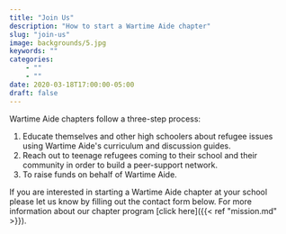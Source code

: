 ```yaml
---
title: "Join Us"
description: "How to start a Wartime Aide chapter"
slug: "join-us"
image: backgrounds/5.jpg
keywords: ""
categories: 
    - ""
    - ""
date: 2020-03-18T17:00:00-05:00
draft: false
---
```


Wartime Aide chapters follow a three-step process: 

1. Educate themselves and other high schoolers about refugee issues using Wartime Aide's curriculum and discussion guides.
2. Reach out to teenage refugees coming to their school and their community in order to build a peer-support network.
3. To raise funds on behalf of Wartime Aide.

If you are interested in starting a Wartime Aide chapter at your school please let us know by filling out the contact form below. For more information about our chapter program [click here]({{< ref "mission.md" >}}). 